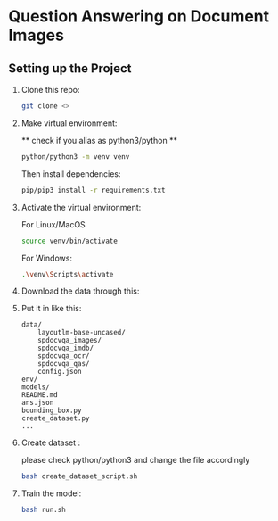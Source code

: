 # Question Answering on Document Images

## Setting up the Project

1. Clone this repo:
    ```bash
    git clone <>
    ```

2. Make virtual environment:
    
    ** check if you alias as python3/python **

    ```bash
    python/python3 -m venv venv
    ```

    Then install dependencies:

    ```bash
    pip/pip3 install -r requirements.txt
    ```

3. Activate the virtual environment:

    For Linux/MacOS

    ```bash
    source venv/bin/activate    
    ```

    For Windows:

    ```bash
    .\venv\Scripts\activate
    ```

4. Download the data through this:

5. Put it in like this:
    ```
    data/
        layoutlm-base-uncased/
        spdocvqa_images/
        spdocvqa_imdb/
        spdocvqa_ocr/
        spdocvqa_qas/
        config.json
    env/
    models/
    README.md
    ans.json
    bounding_box.py
    create_dataset.py
    ...
    ```

6. Create dataset :

    please check python/python3 and change the file accordingly

    ```bash
    bash create_dataset_script.sh
    ```

7. Train the model:

    ```bash
    bash run.sh
    ```

